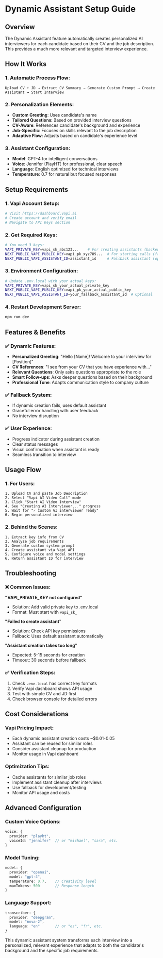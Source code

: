 # Dynamic Assistant Setup Guide

## Overview
The Dynamic Assistant feature automatically creates personalized AI interviewers for each candidate based on their CV and the job description. This provides a much more relevant and targeted interview experience.

## How It Works

### 1. **Automatic Process Flow:**
```
Upload CV + JD → Extract CV Summary → Generate Custom Prompt → Create Assistant → Start Interview
```

### 2. **Personalization Elements:**
- **Custom Greeting**: Uses candidate's name
- **Tailored Questions**: Based on provided interview questions
- **CV-Aware**: References candidate's background and experience
- **Job-Specific**: Focuses on skills relevant to the job description
- **Adaptive Flow**: Adjusts based on candidate's experience level

### 3. **Assistant Configuration:**
- **Model**: GPT-4 for intelligent conversations
- **Voice**: Jennifer (PlayHT) for professional, clear speech
- **Language**: English optimized for technical interviews
- **Temperature**: 0.7 for natural but focused responses

## Setup Requirements

### 1. **Vapi Account Setup:**
```bash
# Visit https://dashboard.vapi.ai
# Create account and verify email
# Navigate to API Keys section
```

### 2. **Get Required Keys:**
```bash
# You need 3 keys:
VAPI_PRIVATE_KEY=vapi_sk_abc123...    # For creating assistants (backend)
NEXT_PUBLIC_VAPI_PUBLIC_KEY=vapi_pk_xyz789...  # For starting calls (frontend)  
NEXT_PUBLIC_VAPI_ASSISTANT_ID=assistant_id     # Fallback assistant (optional)
```

### 3. **Environment Configuration:**
```bash
# Update .env.local with your actual keys:
VAPI_PRIVATE_KEY=vapi_sk_your_actual_private_key
NEXT_PUBLIC_VAPI_PUBLIC_KEY=vapi_pk_your_actual_public_key
NEXT_PUBLIC_VAPI_ASSISTANT_ID=your_fallback_assistant_id  # Optional
```

### 4. **Restart Development Server:**
```bash
npm run dev
```

## Features & Benefits

### ✅ **Dynamic Features:**
- **Personalized Greeting**: "Hello [Name]! Welcome to your interview for [Position]"
- **CV References**: "I see from your CV that you have experience with..."
- **Relevant Questions**: Only asks questions appropriate to the role
- **Smart Follow-ups**: Asks deeper questions based on their background
- **Professional Tone**: Adapts communication style to company culture

### ✅ **Fallback System:**
- If dynamic creation fails, uses default assistant
- Graceful error handling with user feedback
- No interview disruption

### ✅ **User Experience:**
- Progress indicator during assistant creation
- Clear status messages
- Visual confirmation when assistant is ready
- Seamless transition to interview

## Usage Flow

### 1. **For Users:**
```
1. Upload CV and paste Job Description
2. Select "Vapi AI Video Call" mode
3. Click "Start AI Video Interview" 
4. See "Creating AI Interviewer..." progress
5. Wait for "✓ Custom AI interviewer ready"
6. Begin personalized interview
```

### 2. **Behind the Scenes:**
```
1. Extract key info from CV
2. Analyze job requirements  
3. Generate custom system prompt
4. Create assistant via Vapi API
5. Configure voice and model settings
6. Return assistant ID for interview
```

## Troubleshooting

### ❌ **Common Issues:**

**"VAPI_PRIVATE_KEY not configured"**
- Solution: Add valid private key to .env.local
- Format: Must start with `vapi_sk_`

**"Failed to create assistant"**  
- Solution: Check API key permissions
- Fallback: Uses default assistant automatically

**"Assistant creation takes too long"**
- Expected: 5-15 seconds for creation
- Timeout: 30 seconds before fallback

### ✅ **Verification Steps:**
1. Check `.env.local` has correct key formats
2. Verify Vapi dashboard shows API usage
3. Test with simple CV and JD first
4. Check browser console for detailed errors

## Cost Considerations

### **Vapi Pricing Impact:**
- Each dynamic assistant creation costs ~$0.01-0.05
- Assistant can be reused for similar roles
- Consider assistant cleanup for production
- Monitor usage in Vapi dashboard

### **Optimization Tips:**
- Cache assistants for similar job roles
- Implement assistant cleanup after interviews
- Use fallback for development/testing
- Monitor API usage and costs

## Advanced Configuration

### **Custom Voice Options:**
```typescript
voice: {
  provider: "playht",
  voiceId: "jennifer"  // or "michael", "sara", etc.
}
```

### **Model Tuning:**
```typescript
model: {
  provider: "openai",
  model: "gpt-4",
  temperature: 0.7,    // Creativity level
  maxTokens: 500       // Response length
}
```

### **Language Support:**
```typescript
transcriber: {
  provider: "deepgram",
  model: "nova-2",
  language: "en"       // or "es", "fr", etc.
}
```

This dynamic assistant system transforms each interview into a personalized, relevant experience that adapts to both the candidate's background and the specific job requirements.
